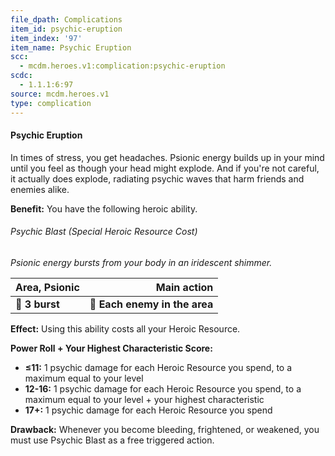 ```yaml
---
file_dpath: Complications
item_id: psychic-eruption
item_index: '97'
item_name: Psychic Eruption
scc:
  - mcdm.heroes.v1:complication:psychic-eruption
scdc:
  - 1.1.1:6:97
source: mcdm.heroes.v1
type: complication
---
```


#### Psychic Eruption

In times of stress, you get headaches. Psionic energy builds up in your mind until you feel as though your head might explode. And if you're not careful, it actually does explode, radiating psychic waves that harm friends and enemies alike.

**Benefit:** You have the following heroic ability.

###### Psychic Blast (Special Heroic Resource Cost)

*Psionic energy bursts from your body in an iridescent shimmer.*

| **Area, Psionic** |               **Main action** |
| ----------------- | ----------------------------: |
| **📏 3 burst**    | **🎯 Each enemy in the area** |

**Effect:** Using this ability costs all your Heroic Resource.

**Power Roll + Your Highest Characteristic Score:**

- **≤11:** 1 psychic damage for each Heroic Resource you spend, to a maximum equal to your level
- **12-16:** 1 psychic damage for each Heroic Resource you spend, to a maximum equal to your level + your highest characteristic
- **17+:** 1 psychic damage for each Heroic Resource you spend

**Drawback:** Whenever you become bleeding, frightened, or weakened, you must use Psychic Blast as a free triggered action.
